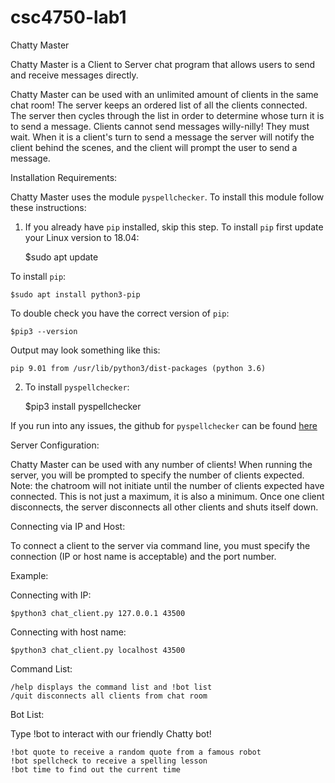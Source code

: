 # csc4750-lab1
Chatty Master 

Chatty Master is a Client to Server chat program that allows users to send and receive messages directly.

Chatty Master can be used with an unlimited amount of clients in the same chat room! The server keeps an ordered list of all the clients connected. The server then cycles through the list in order to determine whose turn it is to send a message. Clients cannot send messages willy-nilly! They must wait. When it is a client's turn to send a message the server will notify the client behind the scenes, and the client will prompt the user to send a message.

Installation Requirements:

Chatty Master uses the module `pyspellchecker`. To install this module follow these instructions:

1. If you already have `pip` installed, skip this step. To install `pip` first update your Linux version to 18.04:
	
	$sudo apt update

To install `pip`:

	$sudo apt install python3-pip

To double check you have the correct version of `pip`:

	$pip3 --version

Output may look something like this:

	pip 9.01 from /usr/lib/python3/dist-packages (python 3.6)

2. To install `pyspellchecker`:

	$pip3 install pyspellchecker

If you run into any issues, the github for `pyspellchecker` can be found [here](https://github.com/barrust/pyspellchecker)

Server Configuration:

Chatty Master can be used with any number of clients! When running the server, you will be prompted to specify the number of clients expected. Note: the chatroom will not initiate until the number of clients expected have connected. This is not just a maximum, it is also a minimum. Once one client disconnects, the server disconnects all other clients and shuts itself down.

Connecting via IP and Host:

To connect a client to the server via command line, you must specify the connection (IP or host name is acceptable) and the port number.

Example:

Connecting with IP:
	
	$python3 chat_client.py 127.0.0.1 43500

Connecting with host name:	

	$python3 chat_client.py localhost 43500

Command List:
	
	/help displays the command list and !bot list
	/quit disconnects all clients from chat room

Bot List:

Type !bot to interact with our friendly Chatty bot!

	!bot quote to receive a random quote from a famous robot
	!bot spellcheck to receive a spelling lesson
	!bot time to find out the current time

